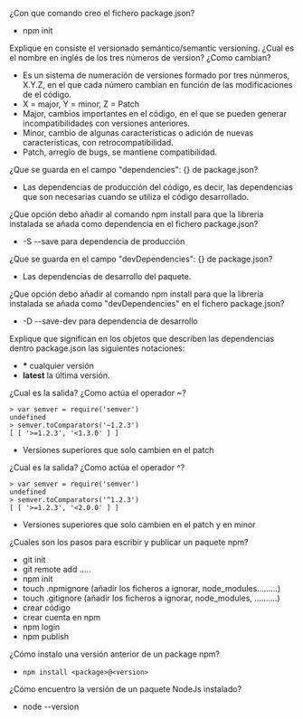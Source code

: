 ¿Con que comando creo el fichero package.json?
* npm init

Explique en consiste el versionado semántico/semantic versioning. ¿Cual es el nombre en inglés de los tres números de version? ¿Como cambian?
* Es un sistema de numeración de versiones formado por tres núnmeros, X.Y.Z, en el que cada número cambian en función de las modificaciones de el código.
* X = major, Y = minor, Z = Patch
* Major, cambios importantes en el código, en el que se pueden generar incompatibilidades con versiones anteriores.
* Minor, cambio de algunas características o adición de nuevas características, con retrocompatibilidad.
* Patch, arreglo de bugs, se mantiene compatibilidad.

¿Que se guarda en el campo "dependencies": {} de package.json?
* Las dependencias de producción del código, es decir, las dependencias que son necesarias cuando se utiliza el código desarrollado.

¿Que opción debo añadir al comando npm install para que la librería instalada se añada como dependencia en el fichero package.json?
* -S --save para dependencia de producción

¿Que se guarda en el campo "devDependencies": {} de package.json?
* Las dependencias de desarrollo del paquete.

¿Que opción debo añadir al comando npm install para que la librería instalada se añada como "devDependencies" en el fichero package.json?
* -D --save-dev para dependencia de desarrollo

Explique que significan en los objetos que describen las dependencias dentro package.json las siguientes notaciones:
* **\*** cualquier versión
* **latest** la última versión.

¿Cual es la salida? ¿Como actúa el operador ~?
~~~
> var semver = require('semver')
undefined
> semver.toComparators('~1.2.3')
[ [ '>=1.2.3', '<1.3.0' ] ]
~~~
* Versiones superiores que solo cambien en el patch

¿Cual es la salida? ¿Como actúa el operador ^?
~~~
> var semver = require('semver')
undefined
> semver.toComparators('^1.2.3')
[ [ '>=1.2.3', '<2.0.0' ] ]
~~~
* Versiones superiores que solo cambien en el patch y en minor

¿Cuales son los pasos para escribir y publicar un paquete npm?
* git init
* git remote add .....
* npm init
* touch .npmignore (añadir los ficheros a ignorar, node_modules.........)
* touch .gitignore (añadir los ficheros a ignorar, node_modules, ..........)
* crear código
* crear cuenta en npm
* npm login
* npm publish

¿Cómo instalo una versión anterior de un package npm?
* `npm install <package>@<version>`

¿Cómo encuentro la versión de un paquete NodeJs instalado?
* node --version
